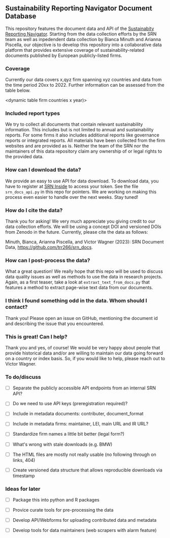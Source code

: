 ## Sustainability Reporting Navigator Document Database

This repository features the document data and API of the 
[Sustainabity Reporting Navigator](https://www.sustainabilityreportingnavigator.com).
Starting from the data collection efforts by the SRN team as well as 
inpedendent data collection by Bianca Minuth and Arianna Piscella, 
our objective is to develop this repository into a collaborative data platform that 
provides extensive coverage of sustainability-related documents published 
by European publicly-listed firms.


### Coverage

Currently our data covers x,qyz firm spanning xyz countries and data from
the time period 20xx to 2022. Further information can be assessed from
the table below.

<dynamic table firm countries x year)>


### Included report types

We try to collect all documents that contain relevant sustainability 
information. This includes but is not limited to annual and sustainability
reports. For some firms it also includes additional reports like governance 
reports or integrated reports. All materials have been collected from the firm 
websites and are provided as is. Neither the team of the SRN nor the maintainers 
of this data repository claim any ownership of or legal rights to the 
provided data. 

<dynamic table report types>


### How can I download the data?

We provide an easy to use API for data download. To download data, you have to register at [SRN Inside](https://sustainabilityreportingnavigator.com/#/inside) to access your token. See the file `srn_docs_api.py` 
in this repo for pointers. We are working on making this process even easier 
to handle over the next weeks. Stay tuned!


### How do I cite the data?

Thank you for asking! We very much appreciate you giving credit to our data 
collection efforts. We will be using a concept DOI and versioned DOIs 
from Zenodo in the future. Currently, please cite the data as follows:

Minuth, Bianca, Arianna Piscella, and Victor Wagner (2023): SRN Document 
Data, https://github.com/trr266/srn_docs.


### How can I post-process the data?

What a great question! We really hope that this repo will be used to discuss 
data quality issues as well as methods to use the data in research
projects. Again, as a first teaser, take a look at 
`extraxt_text_from_docs.py` that features a method to extract page-wise 
text data from our documents.


### I think I found something odd in the data. Whom should I contact?

Thank you! Please open an issue on GitHub, mentioning the document id 
and describing the issue that you encountered.


### This is great! Can I help?

Thank you and yes, of course! We would be very happy about people that 
provide historical data and/or are willing to maintain our data going 
forward on a country or index basis. So, if you would like to help, please
reach out to Victor Wagner.


### To do/discuss

- [ ] Separate the publicly accessible API endpoints from an internal SRN API?
- [ ] Do we need to use API keys (preregistration required)?
- [ ] Include in metadata documents: contributer, document_format
- [ ] Include in metadata firms: maintainer, LEI, main URL and IR URL?
- [ ] Standardize firm names a little bit better (legal form?)
- [ ] What's wrong with stale downloads (e.g. BMW)
- [ ] The HTML files are mostly not really usable (no following through on links, 404)
- [ ] Create versioned data structure that allows reproducible downloads via timestamp


### Ideas for later

- [ ] Package this into python and R packages
- [ ] Provice curate tools for pre-processing the data
- [ ] Develop API/Webforms for uploading contributed data and metadata
- [ ] Develop tools for data maintainers (web scrapers with alarm feature)



